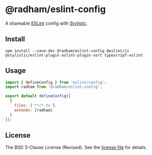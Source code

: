 @radham/eslint-config
=====================

A shareable [ESLint](https://eslint.org/) config with [Stylistic](https://eslint.style/).

Install
-------

```shell
npm install --save-dev @radham/eslint-config @eslint/js @stylistic/eslint-plugin eslint-plugin-sort typescript-eslint
```

Usage
-----

```javascript
import { defineConfig } from 'eslint/config';
import radham from '@radham/eslint-config';

export default defineConfig([
  {
    files: ['**/*.ts'],
    extends: [radham]
  }
]);
```

License
-------

The BSD 3-Clause License (Revised). See the [license file](LICENSE) for details.
